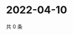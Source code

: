# 2022-04-10

共 0 条

<!-- BEGIN WEIBO -->
<!-- 最后更新时间 Sun Apr 10 2022 05:10:54 GMT+0800 (China Standard Time) -->

<!-- END WEIBO -->
